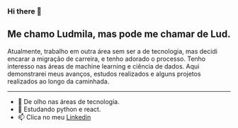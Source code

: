 ### Hi there 👋
 
 ## Me chamo Ludmila, mas pode me chamar de **Lud**. 
  Atualmente, trabalho em outra área sem ser a de tecnologia, mas decidi encarar a migração de carreira, e tenho adorado o processo. 
  Tenho interesso nas áreas de machine learning e ciência de dados.
  Aqui demonstrarei meus avanços, estudos realizados e alguns projetos realizados ao longo da caminhada. 
 
 ---
 
- 🔭 De olho nas áreas de tecnologia. 
- 🌱 Estudando python e react. 
- 📫 Clica no meu [Linkedin](https://www.linkedin.com/in/ludmilaalvespinto/)

 




















